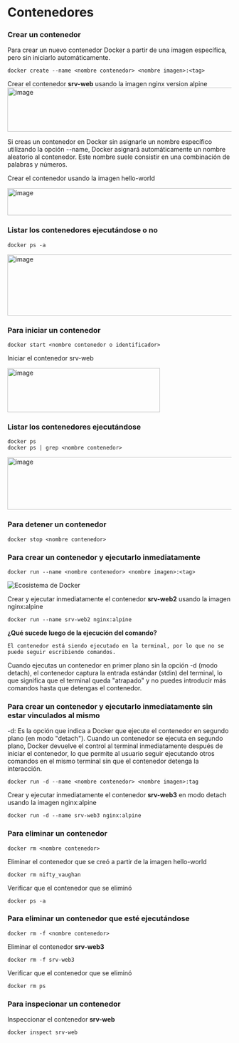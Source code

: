 # Contenedores

### Crear un contenedor
Para crear un nuevo contenedor Docker a partir de una imagen específica, pero sin iniciarlo automáticamente. 

```
docker create --name <nombre contenedor> <nombre imagen>:<tag>
```
Crear el contenedor  **srv-web** usando la imagen nginx version alpine
<img width="526" height="99" alt="image" src="https://github.com/user-attachments/assets/fcf78bdf-a723-4805-850b-6ab2da6899f7" />


Si creas un contenedor en Docker sin asignarle un nombre específico utilizando la opción --name, Docker asignará automáticamente un nombre aleatorio al contenedor. Este nombre suele consistir en una combinación de palabras y números.  

Crear el contenedor usando la imagen hello-world

<img width="521" height="61" alt="image" src="https://github.com/user-attachments/assets/6b253cd6-5d17-411f-acef-5ab5bfff4254" />



### Listar los contenedores ejecutándose o no

```
docker ps -a
```

<img width="1065" height="137" alt="image" src="https://github.com/user-attachments/assets/dd5e0a51-a127-4a4b-a1ff-48a9a392f7c4" />


### Para iniciar un contenedor

```
docker start <nombre contenedor o identificador>
```

Iniciar el contenedor srv-web 

<img width="343" height="99" alt="image" src="https://github.com/user-attachments/assets/4265a2e7-c5c1-4861-99c2-777bf2ad5739" />


### Listar los contenedores ejecutándose
```
docker ps 
docker ps | grep <nombre contenedor>
```

<img width="870" height="118" alt="image" src="https://github.com/user-attachments/assets/16d74f9e-f43b-4276-8aa7-94ab0e8c7fa9" />


### Para detener un contenedor

```
docker stop <nombre contenedor>
```

### Para crear un contenedor y ejecutarlo inmediatamente

```
docker run --name <nombre contenedor> <nombre imagen>:<tag>
```
![Ecosistema de Docker](dockerRun.PNG)

Crear y ejecutar inmediatamente el contenedor **srv-web2** usando la imagen nginx:alpine

```
docker run --name srv-web2 nginx:alpine
```

**¿Qué sucede luego de la ejecución del comando?**
```
El contenedor está siendo ejecutado en la terminal, por lo que no se puede seguir escribiendo comandos.
```

Cuando ejecutas un contenedor en primer plano sin la opción -d (modo detach), el contenedor captura la entrada estándar (stdin) del terminal, lo que significa que el terminal queda "atrapado" y no puedes introducir más comandos hasta que detengas el contenedor.

### Para crear un contenedor y ejecutarlo inmediatamente sin estar vinculados al mismo
-d: Es la opción que indica a Docker que ejecute el contenedor en segundo plano (en modo "detach").
Cuando un contenedor se ejecuta en segundo plano, Docker devuelve el control al terminal inmediatamente después de iniciar el contenedor, lo que permite al usuario seguir ejecutando otros comandos en el mismo terminal sin que el contenedor detenga la interacción.

```
docker run -d --name <nombre contenedor> <nombre imagen>:tag
```
Crear y ejecutar inmediatamente el contenedor **srv-web3** en modo detach usando la imagen nginx:alpine
```
docker run -d --name srv-web3 nginx:alpine
```

### Para eliminar un contenedor

```
docker rm <nombre contenedor>
```
Eliminar el contenedor que se creó a partir de la imagen hello-world 
```
docker rm nifty_vaughan
```

Verificar que el contenedor que se eliminó
```
docker ps -a
```

### Para eliminar un contenedor que esté ejecutándose

```
docker rm -f <nombre contenedor>
```
Eliminar el contenedor **srv-web3**
```
docker rm -f srv-web3
```
Verificar que el contenedor que se eliminó
```
docker rm ps
```
### Para inspecionar un contenedor 

Inspeccionar el contenedor **srv-web** 
```
docker inspect srv-web
```
